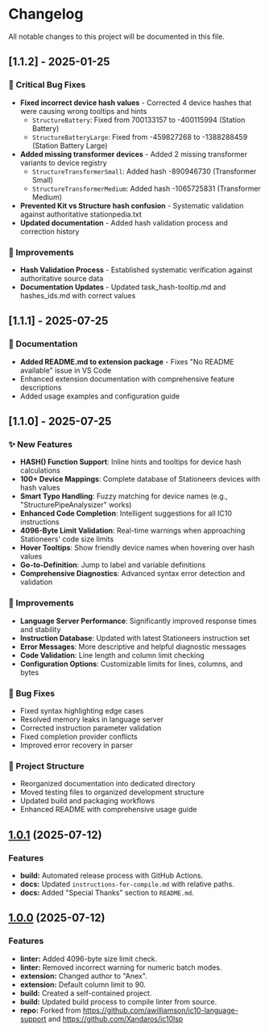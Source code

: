# Changelog

All notable changes to this project will be documented in this file.

## [1.1.2] - 2025-01-25

### 🐛 Critical Bug Fixes
- **Fixed incorrect device hash values** - Corrected 4 device hashes that were causing wrong tooltips and hints
  - `StructureBattery`: Fixed from 700133157 to -400115994 (Station Battery)
  - `StructureBatteryLarge`: Fixed from -459827268 to -1388288459 (Station Battery Large)
- **Added missing transformer devices** - Added 2 missing transformer variants to device registry
  - `StructureTransformerSmall`: Added hash -890946730 (Transformer Small)
  - `StructureTransformerMedium`: Added hash -1065725831 (Transformer Medium)
- **Prevented Kit vs Structure hash confusion** - Systematic validation against authoritative stationpedia.txt
- **Updated documentation** - Added hash validation process and correction history

### 🔧 Improvements
- **Hash Validation Process** - Established systematic verification against authoritative source data
- **Documentation Updates** - Updated task_hash-tooltip.md and hashes_ids.md with correct values

## [1.1.1] - 2025-07-25

### 📄 Documentation
- **Added README.md to extension package** - Fixes "No README available" issue in VS Code
- Enhanced extension documentation with comprehensive feature descriptions
- Added usage examples and configuration guide

## [1.1.0] - 2025-07-25

### ✨ New Features
- **HASH() Function Support**: Inline hints and tooltips for device hash calculations
- **100+ Device Mappings**: Complete database of Stationeers devices with hash values
- **Smart Typo Handling**: Fuzzy matching for device names (e.g., "StructurePipeAnalysizer" works)
- **Enhanced Code Completion**: Intelligent suggestions for all IC10 instructions
- **4096-Byte Limit Validation**: Real-time warnings when approaching Stationeers' code size limits
- **Hover Tooltips**: Show friendly device names when hovering over hash values
- **Go-to-Definition**: Jump to label and variable definitions
- **Comprehensive Diagnostics**: Advanced syntax error detection and validation

### 🔧 Improvements
- **Language Server Performance**: Significantly improved response times and stability
- **Instruction Database**: Updated with latest Stationeers instruction set
- **Error Messages**: More descriptive and helpful diagnostic messages
- **Code Validation**: Line length and column limit checking
- **Configuration Options**: Customizable limits for lines, columns, and bytes

### 🐛 Bug Fixes
- Fixed syntax highlighting edge cases
- Resolved memory leaks in language server
- Corrected instruction parameter validation
- Fixed completion provider conflicts
- Improved error recovery in parser

### 📁 Project Structure
- Reorganized documentation into dedicated directory
- Moved testing files to organized development structure
- Updated build and packaging workflows
- Enhanced README with comprehensive usage guide

## [1.0.1](https://github.com/Anexgohan/Stationeers-ic10/compare/v1.0.0...v1.0.1) (2025-07-12)

### Features

* **build:** Automated release process with GitHub Actions.
* **docs:** Updated `instructions-for-compile.md` with relative paths.
* **docs:** Added "Special Thanks" section to `README.md`.

## [1.0.0](https://github.com/Anexgohan/Stationeers-ic10/compare/v0.4.0...v1.0.0) (2025-07-12)

### Features

* **linter:** Added 4096-byte size limit check.
* **linter:** Removed incorrect warning for numeric batch modes.
* **extension:** Changed author to "Anex".
* **extension:** Default column limit to 90.
* **build:** Created a self-contained project.
* **build:** Updated build process to compile linter from source.
* **repo:** Forked from https://github.com/awilliamson/ic10-language-support and https://github.com/Xandaros/ic10lsp